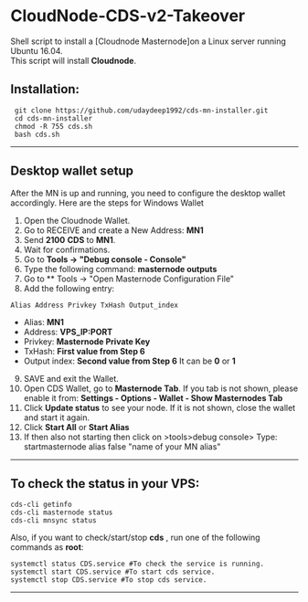 # CloudNode-CDS-v2-Takeover
Shell script to install a [Cloudnode Masternode]on a Linux server running Ubuntu 16.04.  
This script will install **Cloudnode**.

## Installation:
```
 git clone https://github.com/udaydeep1992/cds-mn-installer.git
 cd cds-mn-installer
 chmod -R 755 cds.sh
 bash cds.sh
```
***

## Desktop wallet setup

After the MN is up and running, you need to configure the desktop wallet accordingly. Here are the steps for Windows Wallet
1. Open the Cloudnode Wallet.
2. Go to RECEIVE and create a New Address: **MN1**
3. Send **2100** **CDS** to **MN1**.
4. Wait for confirmations.
5. Go to **Tools -> "Debug console - Console"**
6. Type the following command: **masternode outputs**
7. Go to  ** Tools -> "Open Masternode Configuration File"
8. Add the following entry:
```
Alias Address Privkey TxHash Output_index
```
* Alias: **MN1**
* Address: **VPS_IP:PORT**
* Privkey: **Masternode Private Key**
* TxHash: **First value from Step 6** 
* Output index:  **Second value from Step 6** It can be **0** or **1**
9. SAVE and exit the Wallet.
10. Open CDS Wallet, go to **Masternode Tab**. If you tab is not shown, please enable it from: **Settings - Options - Wallet - Show Masternodes Tab**
11. Click **Update status** to see your node. If it is not shown, close the wallet and start it again.
10. Click **Start All** or **Start Alias**
11. If then also not starting then click on >tools>debug console> Type: startmasternode alias false "name of your MN alias"

***

## To check the status in your VPS:
```
cds-cli getinfo
cds-cli masternode status
cds-cli mnsync status
```
Also, if you want to check/start/stop **cds** , run one of the following commands as **root**:
```
systemctl status CDS.service #To check the service is running.
systemctl start CDS.service #To start cds service.
systemctl stop CDS.service #To stop cds service.

```
***

